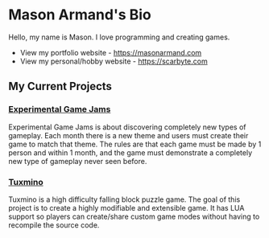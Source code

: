 # Mason Armand's Bio
Hello, my name is Mason. I love programming and creating games.
 - View my portfolio website - https://masonarmand.com
 - View my personal/hobby website - https://scarbyte.com
 
## My Current Projects

### [Experimental Game Jams](https://experimentaljams.com)

Experimental Game Jams is about discovering completely new types of gameplay. Each month there is a new theme and users must create their game to match that theme. The rules are that each game must be made by 1 person and within 1 month, and the game must demonstrate a completely new type of gameplay never seen before.

### [Tuxmino](https://github.com/masonarmand/tuxmino)

Tuxmino is a high difficulty falling block puzzle game. The goal of this project is to create a highly modifiable and extensible game. It has LUA support so players can create/share custom game modes without having to recompile the source code.
